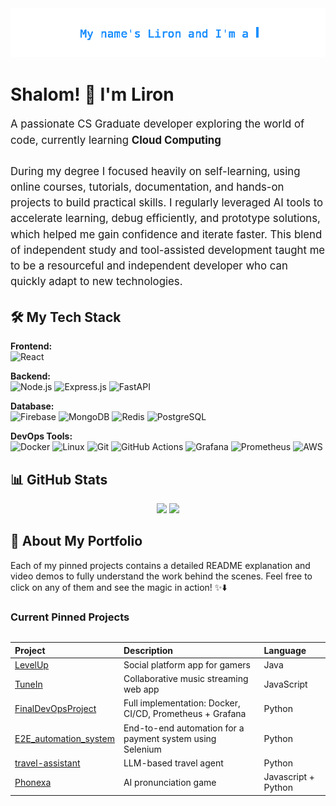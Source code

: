 <!-- Banner -->
<div align="center">
  <img src="github_banner.gif" alt="Header" />
</div>

# Shalom! 👋 I'm Liron
<div style="font-size:1.2em; line-height:1.5;">
A passionate CS Graduate developer exploring the world of code, currently learning <strong>Cloud Computing</strong>
<br><br>
During my degree I focused heavily on self-learning, using online courses, tutorials, documentation, and hands-on projects to build practical skills. I regularly leveraged AI tools to accelerate learning, debug efficiently, and prototype solutions, which helped me gain confidence and iterate faster. This blend of independent study and tool-assisted development taught me to be a resourceful and independent developer who can quickly adapt to new technologies.

</div>

## 🛠️ My Tech Stack

**Frontend:**  
<img src="https://cdn.jsdelivr.net/gh/devicons/devicon/icons/react/react-original.svg" alt="React" width="40" />

**Backend:**  
<img src="https://cdn.jsdelivr.net/gh/devicons/devicon/icons/nodejs/nodejs-original.svg" alt="Node.js" width="40" />
<img src="https://ajeetchaulagain.com/static/7cb4af597964b0911fe71cb2f8148d64/87351/express-js.png" alt="Express.js" width="40" />
<img src="https://cdn.jsdelivr.net/gh/devicons/devicon/icons/fastapi/fastapi-original.svg" alt="FastAPI" width="40" />

**Database:**  
<img src="https://www.gstatic.com/devrel-devsite/prod/v90b15eef664021f94a1ab8a4ca14c533325a9006d6183b165fb79714a6fcd6a0/firebase/images/touchicon-180.png" alt="Firebase" width="40" />
<img src="https://cdn.jsdelivr.net/gh/devicons/devicon/icons/mongodb/mongodb-original.svg" alt="MongoDB" width="40" />
<img src="https://cdn.jsdelivr.net/gh/devicons/devicon/icons/redis/redis-original.svg" alt="Redis" width="40" />
<img src="https://cdn.jsdelivr.net/gh/devicons/devicon/icons/postgresql/postgresql-original.svg" alt="PostgreSQL" width="40" />

**DevOps Tools:**  
<img src="https://cdn.jsdelivr.net/gh/devicons/devicon/icons/docker/docker-original.svg" alt="Docker" width="40" />
<img src="https://cdn.jsdelivr.net/gh/devicons/devicon/icons/linux/linux-original.svg" alt="Linux" width="40" />
<img src="https://cdn.jsdelivr.net/gh/devicons/devicon/icons/git/git-original.svg" alt="Git" width="40" />
<img src="https://cdn.jsdelivr.net/gh/devicons/devicon/icons/githubactions/githubactions-original.svg" alt="GitHub Actions" width="40" />
<img src="https://cdn.jsdelivr.net/gh/devicons/devicon/icons/grafana/grafana-original.svg" alt="Grafana" width="40" />
<img src="https://cdn.jsdelivr.net/gh/devicons/devicon/icons/prometheus/prometheus-original.svg" alt="Prometheus" width="40" />
<img src="https://kineticit.com.au/wp-content/uploads/2022/10/AWS_logo.png" alt="AWS" width="40" />

## 📊 GitHub Stats

<div align="center">
  <img height="180em" src="https://github-readme-stats.vercel.app/api?username=Liron4&show_icons=true&theme=radical&include_all_commits=true&count_private=true"/>
  <img height="180em" src="https://github-readme-stats.vercel.app/api/top-langs/?username=Liron4&layout=compact&theme=radical"/>
</div>

## 📌 About My Portfolio

Each of my pinned projects contains a detailed README explanation and video demos to fully understand the work behind the scenes. Feel free to click on any of them and see the magic in action! ✨⬇️

### Current Pinned Projects

<table align="left" style="width:100%; border-collapse:collapse;">
  <thead>
    <tr>
      <th align="left">Project</th>
      <th align="left">Description</th>
      <th align="left">Language</th>
    </tr>
  </thead>
  <tbody>
    <tr>
      <td><a href="https://github.com/Liron4/LevelUp">LevelUp</a></td>
      <td>Social platform app for gamers</td>
      <td>Java</td>
    </tr>
    <tr>
      <td><a href="https://github.com/Liron4/TuneIn">TuneIn</a></td>
      <td>Collaborative music streaming web app</td>
      <td>JavaScript</td>
    </tr>
    <tr>
      <td><a href="https://github.com/Liron4/FinalDevOpsProject">FinalDevOpsProject</a></td>
      <td>Full implementation: Docker, CI/CD, Prometheus + Grafana</td>
      <td>Python</td>
    </tr>
    <tr>
      <td><a href="https://github.com/Liron4/E2E_automation_system">E2E_automation_system</a></td>
      <td>End-to-end automation for a payment system using Selenium</td>
      <td>Python</td>
    </tr>
    <tr>
      <td><a href="https://github.com/Liron4/travel-assistant">travel-assistant</a></td>
      <td>LLM-based travel agent</td>
      <td>Python</td>
    </tr>
    <tr>
      <td><a href="https://github.com/EASS-HIT-PART-A-2025-CLASS-VII/Phonexa">Phonexa</a></td>
      <td>AI pronunciation game</td>
      <td>Javascript + Python</td>
    </tr>
  </tbody>
</table>






